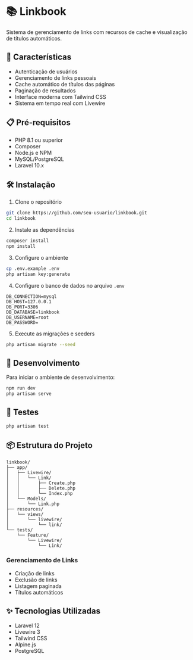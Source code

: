 # 📚 Linkbook

Sistema de gerenciamento de links com recursos de cache e visualização de títulos automáticos.

## 🚀 Características

- Autenticação de usuários
- Gerenciamento de links pessoais
- Cache automático de títulos das páginas
- Paginação de resultados
- Interface moderna com Tailwind CSS
- Sistema em tempo real com Livewire

## 📋 Pré-requisitos

- PHP 8.1 ou superior
- Composer
- Node.js e NPM
- MySQL/PostgreSQL
- Laravel 10.x

## 🛠️ Instalação

1. Clone o repositório
```bash
git clone https://github.com/seu-usuario/linkbook.git
cd linkbook
```

2. Instale as dependências
```bash
composer install
npm install
```

3. Configure o ambiente
```bash
cp .env.example .env
php artisan key:generate
```

4. Configure o banco de dados no arquivo `.env`
```env
DB_CONNECTION=mysql
DB_HOST=127.0.0.1
DB_PORT=3306
DB_DATABASE=linkbook
DB_USERNAME=root
DB_PASSWORD=
```

5. Execute as migrações e seeders
```bash
php artisan migrate --seed
```

## 🔧 Desenvolvimento

Para iniciar o ambiente de desenvolvimento:

```bash
npm run dev
php artisan serve
```

## 🧪 Testes

```bash
php artisan test
```

## 📦 Estrutura do Projeto

```
linkbook/
├── app/
│   ├── Livewire/
│   │   └── Link/
│   │       ├── Create.php
│   │       ├── Delete.php
│   │       └── Index.php
│   └── Models/
│       └── Link.php
├── resources/
│   └── views/
│       └── livewire/
│           └── link/
└── tests/
    └── Feature/
        └── Livewire/
            └── Link/
```

### Gerenciamento de Links
- Criação de links
- Exclusão de links
- Listagem paginada
- Títulos automáticos


## ✨ Tecnologias Utilizadas

- Laravel 12
- Livewire 3
- Tailwind CSS
- Alpine.js
- PostgreSQL

